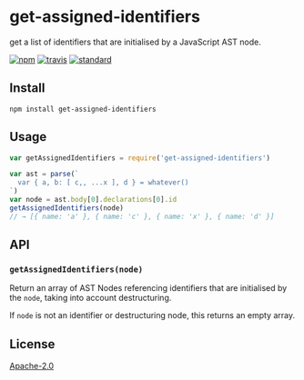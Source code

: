 # get-assigned-identifiers

get a list of identifiers that are initialised by a JavaScript AST node.

[![npm][npm-image]][npm-url]
[![travis][travis-image]][travis-url]
[![standard][standard-image]][standard-url]

[npm-image]: https://img.shields.io/npm/v/get-assigned-identifiers.svg?style=flat-square
[npm-url]: https://www.npmjs.com/package/get-assigned-identifiers
[travis-image]: https://img.shields.io/travis/goto-bus-stop/get-assigned-identifiers.svg?style=flat-square
[travis-url]: https://travis-ci.org/goto-bus-stop/get-assigned-identifiers
[standard-image]: https://img.shields.io/badge/code%20style-standard-brightgreen.svg?style=flat-square
[standard-url]: http://npm.im/standard

## Install

```
npm install get-assigned-identifiers
```

## Usage

```js
var getAssignedIdentifiers = require('get-assigned-identifiers')

var ast = parse(`
  var { a, b: [ c,, ...x ], d } = whatever()
`)
var node = ast.body[0].declarations[0].id
getAssignedIdentifiers(node)
// → [{ name: 'a' }, { name: 'c' }, { name: 'x' }, { name: 'd' }]
```

## API

### `getAssignedIdentifiers(node)`

Return an array of AST Nodes referencing identifiers that are initialised by the `node`, taking into account destructuring.

If `node` is not an identifier or destructuring node, this returns an empty array.

## License

[Apache-2.0](LICENSE.md)
